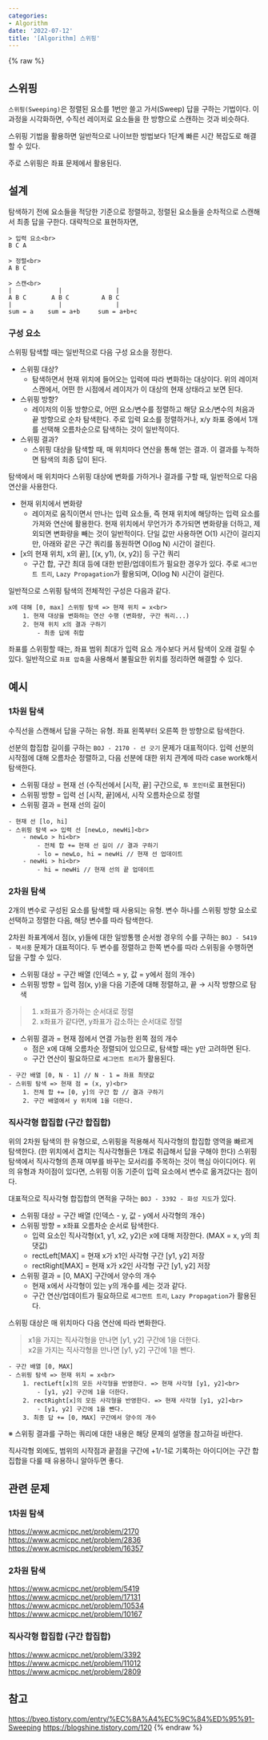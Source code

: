 ```yaml
---
categories:
- Algorithm
date: '2022-07-12'
title: '[Algorithm] 스위핑'
---
```


{% raw %}
## 스위핑
`스위핑(Sweeping)`은 정렬된 요소를 1번만 쓸고 가서(Sweep) 답을 구하는 기법이다. 이 과정을 시각화하면, 수직선 레이저로 요소들을 한 방향으로 스캔하는 것과 비슷하다.

스위핑 기법을 활용하면 일반적으로 나이브한 방법보다 1단계 빠른 시간 복잡도로 해결할 수 있다.

주로 스위핑은 좌표 문제에서 활용된다.

## 설계
탐색하기 전에 요소들을 적당한 기준으로 정렬하고, 정렬된 요소들을 순차적으로 스캔해서 최종 답을 구한다. 대략적으로 표현하자면,
```
> 입력 요소<br>
B C A

> 정렬<br>
A B C

> 스캔<br>
|             |               |
A B C       A B C         A B C
|             |               |
sum = a    sum = a+b     sum = a+b+c
```

### 구성 요소
스위핑 탐색할 때는 일반적으로 다음 구성 요소을 정한다.
- 스위핑 대상? 
	- 탐색하면서 현재 위치에 들어오는 입력에 따라 변화하는 대상이다. 위의 레이저 스캔에서, 어떤 한 시점에서 레이저가 이 대상의 현재 상태라고 보면 된다.
- 스위핑 방향?
	- 레이저의 이동 방향으로, 어떤 요소/변수를 정렬하고 해당 요소/변수의 처음과 끝 방향으로 순차 탐색한다. 주로 입력 요소를 정렬하거나, x/y 좌표 중에서 1개를 선택해 오름차순으로 탐색하는 것이 일반적이다.
- 스위핑 결과?
	- 스위핑 대상을 탐색할 때, 매 위치마다 연산을 통해 얻는 결과. 이 결과를 누적하면 탐색의 최종 답이 된다.

탐색에서 매 위치마다 스위핑 대상에 변화를 가하거나 결과를 구할 때, 일반적으로 다음 연산을 사용한다.
- 현재 위치에서 변화량
	- 레이저로 움직이면서 만나는 입력 요소들, 즉 현재 위치에 해당하는 입력 요소를 가져와 연산에 활용한다. 현재 위치에서 무언가가 추가되면 변화량을 더하고, 제외되면 변화량을 빼는 것이 일반적이다. 단일 값만 사용하면 O(1) 시간이 걸리지만, 아래와 같은 구간 쿼리를 동원하면 O(log N) 시간이 걸린다.
- [x의 현재 위치, x의 끝], [(x, y1), (x, y2)] 등 구간 쿼리
	- 구간 합, 구간 최대 등에 대한 반환/업데이트가 필요한 경우가 있다. 주로 `세그먼트 트리`, `Lazy Propagation`가 활용되며, O(log N) 시간이 걸린다.

일반적으로 스위핑 탐색의 전체적인 구성은 다음과 같다.
```
x에 대해 [0, max] 스위핑 탐색 => 현재 위치 = x<br>
	1. 현재 대상을 변화하는 연산 수행 (변화량, 구간 쿼리...)
	2. 현재 위치 x의 결과 구하기
		- 최종 답에 취합
```

좌표를 스위핑할 때는, 좌표 범위 최대가 입력 요소 개수보다 커서 탐색이 오래 걸릴 수 있다. 일반적으로 `좌표 압축`을 사용해서 불필요한 위치를 정리하면 해결할 수 있다.

## 예시
### 1차원 탐색
수직선을 스캔해서 답을 구하는 유형. 좌표 왼쪽부터 오른쪽 한 방향으로 탐색한다.

선분의 합집합 길이를 구하는 `BOJ - 2170 - 선 긋기` 문제가 대표적이다. 입력 선분의 시작점에 대해 오름차순 정렬하고, 다음 선분에 대한 위치 관계에 따라 case work해서 탐색한다.
- 스위핑 대상 = 현재 선 (수직선에서 [시작, 끝] 구간으로, `투 포인터`로 표현된다)
- 스위핑 방향 = 입력 선 [시작, 끝]에서, 시작 오름차순으로 정렬
- 스위핑 결과 = 현재 선의 길이
```
- 현재 선 [lo, hi]
- 스위핑 탐색 => 입력 선 [newLo, newHi]<br>
	- newLo > hi<br>
		- 전체 합 += 현재 선 길이 // 결과 구하기
		- lo = newLo, hi = newHi // 현재 선 업데이트
	- newHi > hi<br>
		- hi = newHi // 현재 선의 끝 업데이트
```

### 2차원 탐색
2개의 변수로 구성된 요소를 탐색할 때 사용되는 유형. 변수 하나를 스위핑 방향 요소로 선택하고 정렬한 다음, 해당 변수를 따라 탐색한다.

2차원 좌표계에서 점(x, y)들에 대한 일방통행 순서쌍 경우의 수를 구하는 `BOJ - 5419 - 북서풍` 문제가 대표적이다.  두 변수를 정렬하고 한쪽 변수를 따라 스위핑을 수행하면 답을 구할 수 있다.
- 스위핑 대상 = 구간 배열 (인덱스 = y, 값 = y에서 점의 개수)
- 스위핑 방향 = 입력 점(x, y)을 다음 기준에 대해 정렬하고, 끝 → 시작 방향으로 탐색
> 1. x좌표가 증가하는 순서대로 정렬<br>
> 2. x좌표가 같다면, y좌표가 감소하는 순서대로 정렬<br>
- 스위핑 결과 = 현재 점에서 연결 가능한 왼쪽 점의 개수
	- 점은 x에 대해 오름차순 정렬되어 있으므로, 탐색할 때는 y만 고려하면 된다.
	- 구간 연산이 필요하므로 `세그먼트 트리`가 활용된다.

```
- 구간 배열 [0, N - 1] // N - 1 = 좌표 최댓값
- 스위핑 탐색 => 현재 점 = (x, y)<br>
	1. 전체 합 += [0, y]의 구간 합 // 결과 구하기
	2. 구간 배열에서 y 위치에 1을 더한다.
```

### 직사각형 합집합 (구간 합집합)
위의 2차원 탐색의 한 유형으로, 스위핑을 적용해서 직사각형의 합집합 영역을 빠르게 탐색한다. (한 위치에서 겹치는 직사각형들은 1개로 취급해서 답을 구해야 한다) 스위핑 탐색에서 직사각형의 존재 여부를 바꾸는 모서리를 주목하는 것이 핵심 아이디어다. 위의 유형과 차이점이 있다면, 스위핑 이동 기준이 입력 요소에서 변수로 옮겨갔다는 점이다.

대표적으로 직사각형 합집합의 면적을 구하는 `BOJ - 3392 - 화성 지도`가 있다.

- 스위핑 대상 = 구간 배열 (인덱스 - y, 값 - y에서 사각형의 개수)
- 스위핑 방향 = x좌표 오름차순 순서로 탐색한다.
	- 입력 요소인 직사각형(x1, y1, x2, y2)은 x에 대해 저장한다. (MAX = x, y의 최댓값)
	- rectLeft[MAX] = 현재 x가 x1인 사각형 구간 [y1, y2] 저장
	- rectRight[MAX] = 현재 x가 x2인 사각형 구간 [y1, y2] 저장
- 스위핑 결과 = [0, MAX] 구간에서 양수의 개수
	- 현재 x에서 사각형이 있는 y의 개수를 세는 것과 같다.
	- 구간 연산/업데이트가 필요하므로 `세그먼트 트리`, `Lazy Propagation`가 활용된다.

스위핑 대상은 매 위치마다 다음 연산에 따라 변화한다.
> x1을 가지는 직사각형을 만나면 [y1, y2] 구간에 1을 더한다.<br>
> x2을 가지는 직사각형을 만나면 [y1, y2] 구간에 1을 뺀다.<br>

```
- 구간 배열 [0, MAX]
- 스위핑 탐색 => 현재 위치 = x<br>
	1. rectLeft[x]의 모든 사각형을 반영한다. => 현재 사각형 [y1, y2]<br>
		- [y1, y2] 구간에 1을 더한다.
	2. rectRight[x]의 모든 사각형을 반영한다. => 현재 사각형 [y1, y2]<br>
		- [y1, y2] 구간에 1을 뺀다.
	3. 최종 답 += [0, MAX] 구간에서 양수의 개수
```

※ 스위핑 결과를 구하는 쿼리에 대한 내용은 해당 문제의 설명을 참고하길 바란다.

직사각형 외에도, 범위의 시작점과 끝점을 구간에 +1/-1로 기록하는 아이디어는 구간 합집합을 다룰 때 유용하니 알아두면 좋다.

## 관련 문제
### 1차원 탐색
https://www.acmicpc.net/problem/2170
https://www.acmicpc.net/problem/2836
https://www.acmicpc.net/problem/16357

### 2차원 탐색
https://www.acmicpc.net/problem/5419
https://www.acmicpc.net/problem/17131
https://www.acmicpc.net/problem/10534
https://www.acmicpc.net/problem/10167

### 직사각형 합집합 (구간 합집합)
https://www.acmicpc.net/problem/3392
https://www.acmicpc.net/problem/11012
https://www.acmicpc.net/problem/2809

## 참고
https://byeo.tistory.com/entry/%EC%8A%A4%EC%9C%84%ED%95%91-Sweeping
https://blogshine.tistory.com/120
{% endraw %}